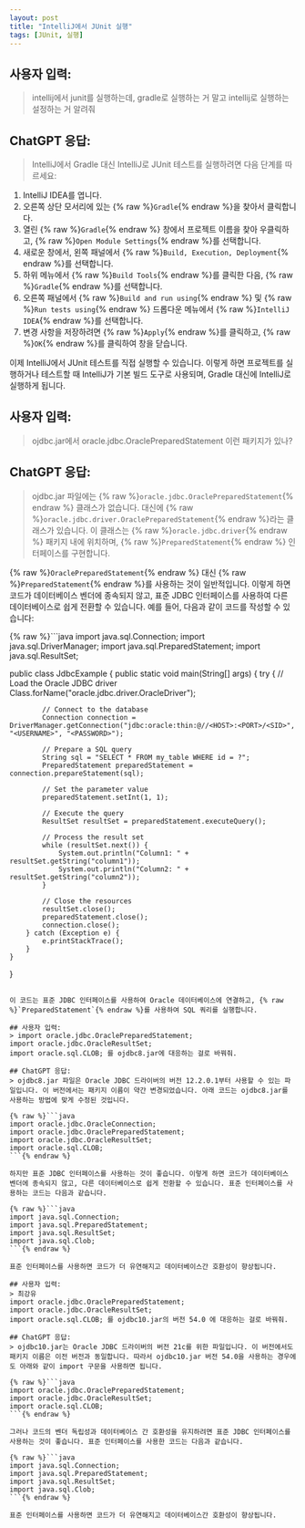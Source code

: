 ```yaml
---
layout: post
title: "IntelliJ에서 JUnit 실행"
tags: [JUnit, 실행]
---
```


## 사용자 입력:
> intellij에서 junit를 실행하는데, gradle로 실행하는 거 말고 intellij로 실행하는 설정하는 거 알려줘

## ChatGPT 응답:
> IntelliJ에서 Gradle 대신 IntelliJ로 JUnit 테스트를 실행하려면 다음 단계를 따르세요:

1. IntelliJ IDEA를 엽니다.
2. 오른쪽 상단 모서리에 있는 {% raw %}`Gradle`{% endraw %}을 찾아서 클릭합니다.
3. 열린 {% raw %}`Gradle`{% endraw %} 창에서 프로젝트 이름을 찾아 우클릭하고, {% raw %}`Open Module Settings`{% endraw %}를 선택합니다.
4. 새로운 창에서, 왼쪽 패널에서 {% raw %}`Build, Execution, Deployment`{% endraw %}를 선택합니다.
5. 하위 메뉴에서 {% raw %}`Build Tools`{% endraw %}를 클릭한 다음, {% raw %}`Gradle`{% endraw %}를 선택합니다.
6. 오른쪽 패널에서 {% raw %}`Build and run using`{% endraw %} 및 {% raw %}`Run tests using`{% endraw %} 드롭다운 메뉴에서 {% raw %}`IntelliJ IDEA`{% endraw %}를 선택합니다.
7. 변경 사항을 저장하려면 {% raw %}`Apply`{% endraw %}를 클릭하고, {% raw %}`OK`{% endraw %}를 클릭하여 창을 닫습니다.

이제 IntelliJ에서 JUnit 테스트를 직접 실행할 수 있습니다. 이렇게 하면 프로젝트를 실행하거나 테스트할 때 IntelliJ가 기본 빌드 도구로 사용되며, Gradle 대신에 IntelliJ로 실행하게 됩니다.

## 사용자 입력:
> ojdbc.jar에서 oracle.jdbc.OraclePreparedStatement 이런 패키지가 있나?

## ChatGPT 응답:
> ojdbc.jar 파일에는 {% raw %}`oracle.jdbc.OraclePreparedStatement`{% endraw %} 클래스가 없습니다. 대신에 {% raw %}`oracle.jdbc.driver.OraclePreparedStatement`{% endraw %}라는 클래스가 있습니다. 이 클래스는 {% raw %}`oracle.jdbc.driver`{% endraw %} 패키지 내에 위치하며, {% raw %}`PreparedStatement`{% endraw %} 인터페이스를 구현합니다.

{% raw %}`OraclePreparedStatement`{% endraw %} 대신 {% raw %}`PreparedStatement`{% endraw %}를 사용하는 것이 일반적입니다. 이렇게 하면 코드가 데이터베이스 벤더에 종속되지 않고, 표준 JDBC 인터페이스를 사용하여 다른 데이터베이스로 쉽게 전환할 수 있습니다. 예를 들어, 다음과 같이 코드를 작성할 수 있습니다:

{% raw %}```java
import java.sql.Connection;
import java.sql.DriverManager;
import java.sql.PreparedStatement;
import java.sql.ResultSet;

public class JdbcExample {
    public static void main(String[] args) {
        try {
            // Load the Oracle JDBC driver
            Class.forName("oracle.jdbc.driver.OracleDriver");

            // Connect to the database
            Connection connection = DriverManager.getConnection("jdbc:oracle:thin:@//<HOST>:<PORT>/<SID>", "<USERNAME>", "<PASSWORD>");

            // Prepare a SQL query
            String sql = "SELECT * FROM my_table WHERE id = ?";
            PreparedStatement preparedStatement = connection.prepareStatement(sql);
            
            // Set the parameter value
            preparedStatement.setInt(1, 1);
            
            // Execute the query
            ResultSet resultSet = preparedStatement.executeQuery();
            
            // Process the result set
            while (resultSet.next()) {
                System.out.println("Column1: " + resultSet.getString("column1"));
                System.out.println("Column2: " + resultSet.getString("column2"));
            }
            
            // Close the resources
            resultSet.close();
            preparedStatement.close();
            connection.close();
        } catch (Exception e) {
            e.printStackTrace();
        }
    }
}
```{% endraw %}

이 코드는 표준 JDBC 인터페이스를 사용하여 Oracle 데이터베이스에 연결하고, {% raw %}`PreparedStatement`{% endraw %}를 사용하여 SQL 쿼리를 실행합니다.

## 사용자 입력:
> import oracle.jdbc.OraclePreparedStatement;
import oracle.jdbc.OracleResultSet;
import oracle.sql.CLOB; 를 ojdbc8.jar에 대응하는 걸로 바꿔줘.

## ChatGPT 응답:
> ojdbc8.jar 파일은 Oracle JDBC 드라이버의 버전 12.2.0.1부터 사용할 수 있는 파일입니다. 이 버전에서는 패키지 이름이 약간 변경되었습니다. 아래 코드는 ojdbc8.jar를 사용하는 방법에 맞게 수정된 것입니다.

{% raw %}```java
import oracle.jdbc.OracleConnection;
import oracle.jdbc.OraclePreparedStatement;
import oracle.jdbc.OracleResultSet;
import oracle.sql.CLOB;
```{% endraw %}

하지만 표준 JDBC 인터페이스를 사용하는 것이 좋습니다. 이렇게 하면 코드가 데이터베이스 벤더에 종속되지 않고, 다른 데이터베이스로 쉽게 전환할 수 있습니다. 표준 인터페이스를 사용하는 코드는 다음과 같습니다.

{% raw %}```java
import java.sql.Connection;
import java.sql.PreparedStatement;
import java.sql.ResultSet;
import java.sql.Clob;
```{% endraw %}

표준 인터페이스를 사용하면 코드가 더 유연해지고 데이터베이스간 호환성이 향상됩니다.

## 사용자 입력:
> 최강유
import oracle.jdbc.OraclePreparedStatement;
import oracle.jdbc.OracleResultSet;
import oracle.sql.CLOB; 를 ojdbc10.jar의 버전 54.0 에 대응하는 걸로 바꿔줘.

## ChatGPT 응답:
> ojdbc10.jar는 Oracle JDBC 드라이버의 버전 21c를 위한 파일입니다. 이 버전에서도 패키지 이름은 이전 버전과 동일합니다. 따라서 ojdbc10.jar 버전 54.0을 사용하는 경우에도 아래와 같이 import 구문을 사용하면 됩니다.

{% raw %}```java
import oracle.jdbc.OraclePreparedStatement;
import oracle.jdbc.OracleResultSet;
import oracle.sql.CLOB;
```{% endraw %}

그러나 코드의 벤더 독립성과 데이터베이스 간 호환성을 유지하려면 표준 JDBC 인터페이스를 사용하는 것이 좋습니다. 표준 인터페이스를 사용한 코드는 다음과 같습니다.

{% raw %}```java
import java.sql.Connection;
import java.sql.PreparedStatement;
import java.sql.ResultSet;
import java.sql.Clob;
```{% endraw %}

표준 인터페이스를 사용하면 코드가 더 유연해지고 데이터베이스간 호환성이 향상됩니다.


